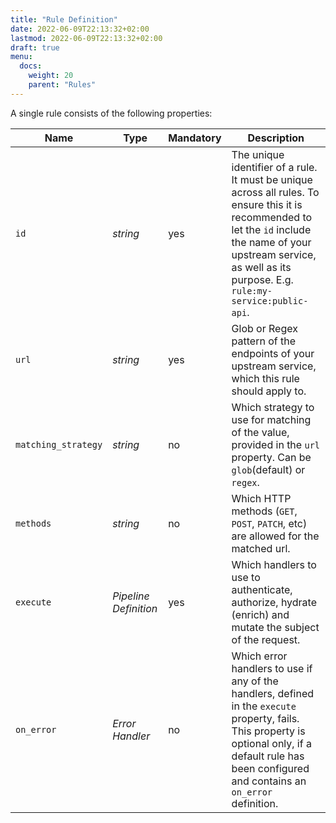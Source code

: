 ```yaml
---
title: "Rule Definition"
date: 2022-06-09T22:13:32+02:00
lastmod: 2022-06-09T22:13:32+02:00
draft: true
menu:
  docs:
    weight: 20
    parent: "Rules"
---
```


A single rule consists of the following properties:

| Name                | Type                  | Mandatory | Description                                                                                                                                                                                                                 |
|---------------------|-----------------------|-----------|-----------------------------------------------------------------------------------------------------------------------------------------------------------------------------------------------------------------------------|
| `id`                | *string*              | yes       | The unique identifier of a rule. It must be unique across all rules. To ensure this it is recommended to let the `id` include the name of your upstream service, as well as its purpose. E.g. `rule:my-service:public-api`. |
| `url`               | *string*              | yes       | Glob or Regex pattern of the endpoints of your upstream service, which this rule should apply to.                                                                                                                           |
| `matching_strategy` | *string*              | no        | Which strategy to use for matching of the value, provided in the `url` property. Can be `glob`(default) or `regex`.                                                                                                         |
| `methods`           | *string*              | no        | Which HTTP methods (`GET`, `POST`, `PATCH`, etc) are allowed for the matched url.                                                                                                                                           |
| `execute`           | *Pipeline Definition* | yes       | Which handlers to use to authenticate, authorize, hydrate (enrich) and mutate the subject of the request.                                                                                                                   | 
| `on_error`          | *Error Handler*       | no        | Which error handlers to use if any of the handlers, defined in the `execute` property, fails. This property is optional only, if a default rule has been configured and contains an `on_error` definition.                  |  
